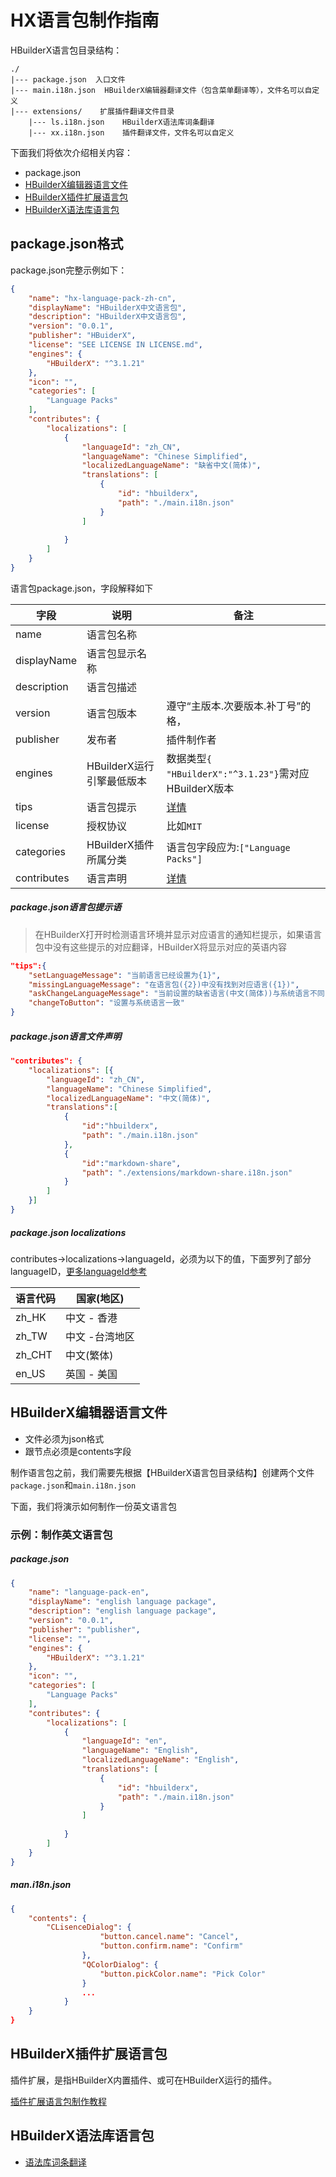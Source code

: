 # HX语言包制作指南

HBuilderX语言包目录结构：

```
./
|--- package.json  入口文件
|--- main.i18n.json  HBuilderX编辑器翻译文件（包含菜单翻译等），文件名可以自定义
|--- extensions/	扩展插件翻译文件目录    
    |--- ls.i18n.json    HBuilderX语法库词条翻译
    |--- xx.i18n.json    插件翻译文件，文件名可以自定义
```

下面我们将依次介绍相关内容：

- package.json
- [HBuilderX编辑器语言文件](#HBuilderX编辑器语言文件)
- [HBuilderX插件扩展语言包](#HBuilderX插件扩展语言包)
- [HBuilderX语法库语言包](#HBuilderX语法库语言包)

## package.json格式

package.json完整示例如下：

```JSON
{
	"name": "hx-language-pack-zh-cn",
	"displayName": "HBuilderX中文语言包",
	"description": "HBuilderX中文语言包",
	"version": "0.0.1",
	"publisher": "HBuiderX",	
	"license": "SEE LICENSE IN LICENSE.md",	
	"engines": {
		"HBuilderX": "^3.1.21"
	},
	"icon": "",
	"categories": [
		"Language Packs"
	],
	"contributes": {
		"localizations": [
			{
				"languageId": "zh_CN",
				"languageName": "Chinese Simplified",
				"localizedLanguageName": "缺省中文(简体)",
				"translations": [
					{
						"id": "hbuilderx",
						"path": "./main.i18n.json"
					}
				]
				
			}
		]
	}
}
```

语言包package.json，字段解释如下

|字段	|说明	|备注	|
|--	|--	|--	|
|	name|语言包名称	|	|
|	displayName|语言包显示名称	|	|
|	description|	语言包描述|	|
|	version|语言包版本	|遵守“主版本.次要版本.补丁号”的格，|
|	publisher|发布者	|插件制作者	|
|	engines|HBuilderX运行引擎最低版本|数据类型`{ "HBuilderX":"^3.1.23"}`需对应HBuilderX版本|
|	tips|	语言包提示|[详情](#package.json语言包提示语)|
|license|授权协议|比如`MIT`|
|categories| HBuilderX插件所属分类|语言包字段应为:`["Language Packs"]` |
|contributes|语言声明| [详情](#package.json语言文件声明)|


##### package.json语言包提示语

> 在HBuilderX打开时检测语言环境并显示对应语言的通知栏提示，如果语言包中没有这些提示的对应翻译，HBuilderX将显示对应的英语内容

```JSON
"tips":{
    "setLanguageMessage": "当前语言已经设置为{1}",
    "missingLanguageMessage": "在语言包({2})中没有找到对应语言({1})",
    "askChangeLanguageMessage": "当前设置的缺省语言(中文(简体))与系统语言不同({1})",
    "changeToButton": "设置与系统语言一致"
}
```


##### package.json语言文件声明

```JSON
"contributes": {
    "localizations": [{
        "languageId": "zh_CN",
        "languageName": "Chinese Simplified",
        "localizedLanguageName": "中文(简体)",
        "translations":[
            {
                "id":"hbuilderx",
                "path": "./main.i18n.json"
            },
            {
                "id":"markdown-share",
                "path": "./extensions/markdown-share.i18n.json"
            }
        ]
    }]
}        
```

##### package.json localizations

contributes->localizations->languageId，必须为以下的值，下面罗列了部分languageID，[更多languageId参考](docs/localizations.md)

|语言代码	|国家(地区)						|
|--			|--								|
|zh_HK		|中文 - 香港				|
|zh_TW		|中文 -台湾地区						|
|zh_CHT		|中文(繁体)					|
|en_US		|英国 - 美国					|



## HBuilderX编辑器语言文件

- 文件必须为json格式
- 跟节点必须是contents字段

制作语言包之前，我们需要先根据【HBuilderX语言包目录结构】创建两个文件`package.json`和`main.i18n.json`

下面，我们将演示如何制作一份英文语言包

### 示例：制作英文语言包

##### package.json

```JSON
{
	"name": "language-pack-en",
	"displayName": "english language package",
	"description": "english language package",
	"version": "0.0.1",
	"publisher": "publisher",	
	"license": "",	
	"engines": {
		"HBuilderX": "^3.1.21"
	},
	"icon": "",
	"categories": [
		"Language Packs"
	],
	"contributes": {
		"localizations": [
			{
				"languageId": "en",
				"languageName": "English",
				"localizedLanguageName": "English",
				"translations": [
					{
						"id": "hbuilderx",
						"path": "./main.i18n.json"
					}
				]
				
			}
		]
	}
}
```

##### man.i18n.json

```JSON
{
	"contents": {
		"CLisenceDialog": {
					"button.cancel.name": "Cancel",
					"button.confirm.name": "Confirm"
				},
				"QColorDialog": {
					"button.pickColor.name": "Pick Color"
				}
				...
			}
	}
}
```


## HBuilderX插件扩展语言包

插件扩展，是指HBuilderX内置插件、或可在HBuilderX运行的插件。

[插件扩展语言包制作教程](extensions.md)

## HBuilderX语法库语言包

- [语法库词条翻译](语法库翻译词条.md)